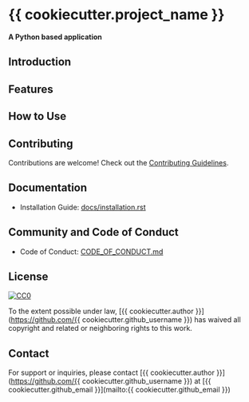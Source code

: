 # {{ cookiecutter.project_name }}

**A Python based application**


## Introduction


## Features


## How to Use


## Contributing

Contributions are welcome! Check out the [Contributing Guidelines](CONTRIBUTING.md).

## Documentation

- Installation Guide: [docs/installation.rst](docs/installation.rst)

## Community and Code of Conduct

- Code of Conduct: [CODE_OF_CONDUCT.md](CODE_OF_CONDUCT.md)

## License

[![CC0](https://licensebuttons.net/p/zero/1.0/88x31.png)](https://creativecommons.org/publicdomain/zero/1.0/)

To the extent possible under law, [{{ cookiecutter.author }}](https://github.com/{{ cookiecutter.github_username }}) has waived all copyright and related or neighboring rights to this work.

## Contact

For support or inquiries, please contact [{{ cookiecutter.author }}](https://github.com/{{ cookiecutter.github_username }}) at [{{ cookiecutter.github_email }}](mailto:{{ cookiecutter.github_email }})
